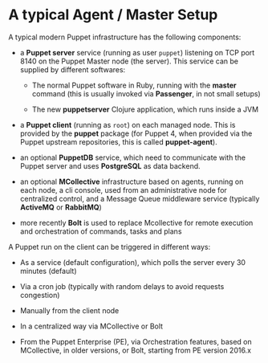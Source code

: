 # A typical Agent / Master Setup

A typical modern Puppet infrastructure has the following components:

- a **Puppet server** service (running as user ```puppet```) listening on TCP port 8140 on the Puppet Master node (the server). This service can be supplied by different softwares:

  - The normal Puppet software in Ruby, running with the **master** command (this is usually invoked via **Passenger**, in not small setups)

  - The new **puppetserver** Clojure application, which runs inside a JVM

-  a **Puppet client** (running as ```root```) on each managed node. This is provided by the **puppet** package (for Puppet 4, when provided via the Puppet upstream repositories, this is called **puppet-agent**).

- an optional **PuppetDB** service, which need to communicate with the Puppet server and uses **PostgreSQL** as data backend.

- an optional **MCollective** infrastructure based on agents, running on each node, a cli console, used from an administrative node for centralized control, and a Message Queue middleware service (typically **ActiveMQ** or **RabbitMQ**)

- more recently **Bolt** is used to replace Mcollective for remote execution and orchestration of commands, tasks and plans

A Puppet run on the client can be triggered in different ways:

  - As a service (default configuration), which polls the server every 30 minutes (default)

  - Via a cron job (typically with random delays to avoid requests congestion)

  - Manually from the client node

  - In a centralized way via MCollective or Bolt

  - From the Puppet Enterprise (PE), via Orchestration features, based on MCollective, in older versions, or Bolt,  starting from PE version 2016.x
